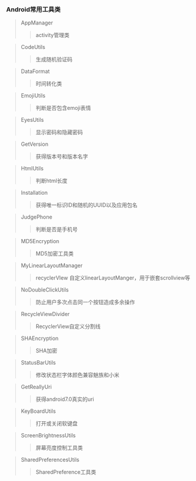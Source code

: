 ### Android常用工具类

> AppManager
>> activity管理类

> CodeUtils
>> 生成随机验证码

> DataFormat
>> 时间转化类

> EmojiUtils
>> 判断是否包含emoji表情

> EyesUtils
>> 显示密码和隐藏密码

> GetVersion
>> 获得版本号和版本名字

> HtmlUtils
>> 判断html长度

> Installation
>> 获得唯一标识ID和随机的UUID以及应用包名

> JudgePhone
>> 判断是否是手机号

> MD5Encryption
>> MD5加密工具类

> MyLinearLayoutManager
>> recyclerVIew 自定义linearLayoutManger，用于嵌套scrollview等

> NoDoubleClickUtils
>> 防止用户多次点击同一个按钮造成多余操作

> RecycleViewDivider
>> RecyclerView自定义分割线

> SHAEncryption
>> SHA加密

> StatusBarUtils
>> 修改状态栏字体颜色兼容魅族和小米

> GetReallyUri
>> 获得android7.0真实的uri

> KeyBoardUtils
>> 打开或关闭软键盘

> ScreenBrightnessUtils
>> 屏幕亮度控制工具类

> SharedPreferencesUtils
>> SharedPreference工具类
